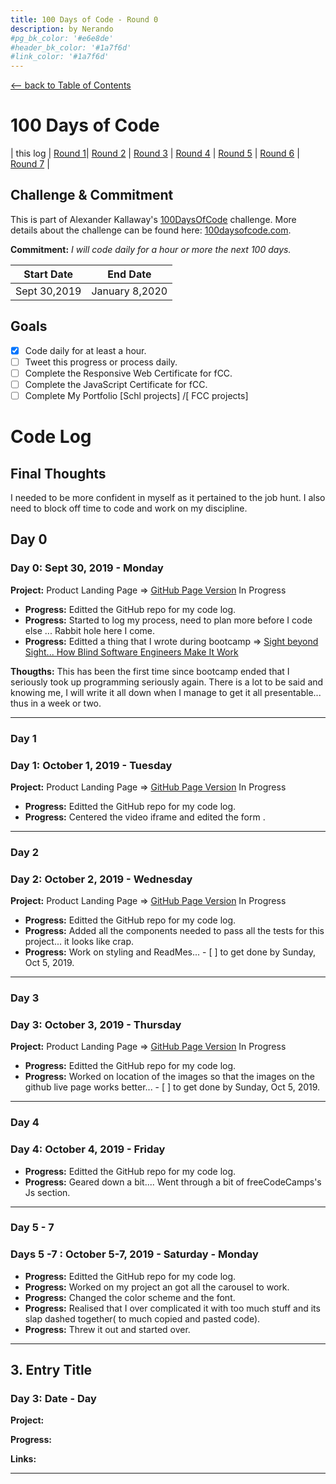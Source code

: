 ```yaml
---
title: 100 Days of Code - Round 0
description: by Nerando
#pg_bk_color: '#e6e8de'
#header_bk_color: '#1a7f6d'
#link_color: '#1a7f6d'
---
```

<!-- markdownlint-disable MD022 MD024 MD032 MD033 -->


<p class="toc"><a href="./index.html">&lt;– back to Table of Contents</a></p>

# 100 Days of Code
 | this log | [Round 1](https://nerajno.github.io/100DaysOfCodeLog/log2.html)| [Round 2](log3.html) | [Round 3](log4.html) | [Round 4](log5.html) | [Round 5](log6.html) | [Round 6](log6.html) | [Round 7](log7.html) |

## Challenge & Commitment
This is part of Alexander Kallaway's [100DaysOfCode](https://github.com/Kallaway/100-days-of-code "the official repo") challenge. More details about the challenge can be found here: [100daysofcode.com](http://100daysofcode.com/ "100daysofcode.com").

**Commitment:** *I will code daily for a hour or more  the next 100 days.*

|  Start Date   | End Date     |
| ------------- | ------------ |
| Sept 30,2019 | January 8,2020 |

## Goals

- [x] Code daily for at least a hour. 
- [ ] Tweet this progress or process daily.
- [ ] Complete the Responsive Web Certificate for fCC. 
- [ ] Complete the JavaScript Certificate for fCC.
- [ ] Complete My Portfolio [Schl projects] /[ FCC projects]

# Code Log

## Final Thoughts
I needed to be more confident in myself as it pertained to the job hunt. I also need to block off time to code and work on my discipline.

## Day 0
### Day 0: Sept 30, 2019 - Monday

**Project:** Product Landing Page => [GitHub Page Version](https://nerajno.github.io/fCC_Product_Landing_Page/) In Progress

+ **Progress:** Editted the GitHub repo for my code log.
+ **Progress:** Started to log my process, need to plan more before I code else ... Rabbit hole here I come.
+ **Progress:** Editted a thing that I wrote during bootcamp => [Sight beyond Sight... How Blind Software Engineers Make It Work](https://dev.to/nerajno/sight-beyond-sight-how-blind-software-engineers-make-it-work-4lo0)

**Thougths:** This has been the first time since bootcamp ended that I seriously took up programming seriously again. There is a lot to be said and knowing me, I will write it all down when I manage to get it all presentable... thus in a week or two.    


---

### Day 1 
### Day 1: October 1, 2019 - Tuesday

**Project:** Product Landing Page => [GitHub Page Version](https://nerajno.github.io/fCC_Product_Landing_Page/) In Progress

+ **Progress:** Editted the GitHub repo for my code log. 
+ **Progress:** Centered the video iframe and edited the form .

---
### Day 2
### Day 2: October 2, 2019 - Wednesday

**Project:** Product Landing Page => [GitHub Page Version](https://nerajno.github.io/fCC_Product_Landing_Page/) In Progress

+ **Progress:** Editted the GitHub repo for my code log. 
+ **Progress:** Added all the components needed to pass all the tests for this project... it looks like crap.
+ **Progress:** Work on styling and ReadMes... - [ ] to get done by Sunday, Oct 5, 2019.

---
### Day 3
### Day 3: October 3, 2019 - Thursday

**Project:** Product Landing Page => [GitHub Page Version](https://nerajno.github.io/fCC_Product_Landing_Page/) In Progress

+ **Progress:** Editted the GitHub repo for my code log. 
+ **Progress:** Worked on location of the images so that the images on the github live page works better... - [ ] to get done by Sunday, Oct 5, 2019.

---
### Day 4
### Day 4: October 4, 2019 - Friday

+ **Progress:** Editted the GitHub repo for my code log. 
+ **Progress:** Geared down a bit.... Went through a bit of freeCodeCamps's Js section.

---
### Day 5 - 7
### Days 5 -7 : October 5-7, 2019 - Saturday - Monday 

+ **Progress:** Editted the GitHub repo for my code log. 
+ **Progress:** Worked on my project an got all the carousel to work.
+ **Progress:** Changed the color scheme and the font.
+ **Progress:** Realised that I over complicated it with too much stuff and its slap dashed together( to much copied and pasted code).
+ **Progress:** Threw it out and started over.





---
## 3. Entry Title
### Day 3: Date - Day

**Project:**

**Progress:**

**Links:**

---

